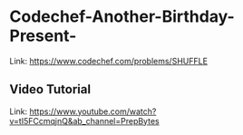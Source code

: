 # Codechef-Another-Birthday-Present-
Link: https://www.codechef.com/problems/SHUFFLE
## Video Tutorial
Link: https://www.youtube.com/watch?v=tI5FCcmqjnQ&ab_channel=PrepBytes
